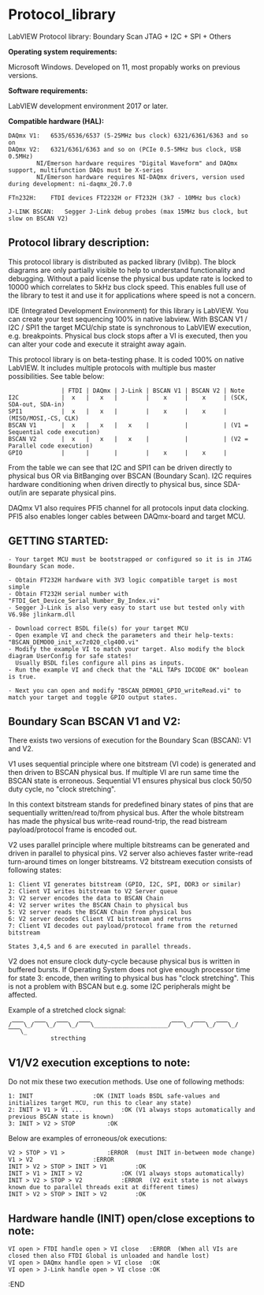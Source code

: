 # Protocol_library
LabVIEW Protocol library: Boundary Scan JTAG + I2C + SPI + Others

**Operating system requirements:**

Microsoft Windows. Developed on 11, most propably works on previous versions.

**Software requirements:**

LabVIEW development environment 2017 or later.

**Compatible hardware (HAL):** 

	DAQmx V1:	6535/6536/6537 (5-25MHz bus clock) 6321/6361/6363 and so on
	DAQmx V2:	6321/6361/6363 and so on (PCIe 0.5-5MHz bus clock, USB 0.5MHz)
			NI/Emerson hardware requires "Digital Waveform" and DAQmx support, multifunction DAQs must be X-series
			NI/Emerson hardware requires NI-DAQmx drivers, version used during development: ni-daqmx_20.7.0

	FTn232H: 	FTDI devices FT2232H or FT232H (3k7 - 10MHz bus clock)

	J-LINK BSCAN: 	Segger J-Link debug probes (max 15MHz bus clock, but slow on BSCAN V2)

	
**Protocol library description:**
--------------------------------------------------------------------------------------
This protocol library is distributed as packed library (lvlibp). The block diagrams are only partially visible to help to understand functionality and debugging. Without a paid license the physical bus update rate is locked to 10000 which correlates to 5kHz bus clock speed. This enables full use of the library to test it and use it for applications where speed is not a concern.

IDE (Integrated Development Environment) for this library is LabVIEW. You can create your test sequencing 100% in native labview. With BSCAN V1 / I2C / SPI1 the target MCU/chip state is synchronous to LabVIEW execution, e.g. breakpoints. Physical bus clock stops after a VI is executed, then you can alter your code and execute it straight away again.

This protocol library is on beta-testing phase. It is coded 100% on native LabVIEW. It includes multiple protocols with multiple bus master possibilities. See table below:

        	       | FTDI | DAQmx | J-Link | BSCAN V1 | BSCAN V2 | Note
	I2C            |  x   |   x   |        |    x     |    x     | (SCK, SDA-out, SDA-in)
	SPI1           |  x   |   x   |        |    x     |    x     | (MISO/MOSI,-CS, CLK)
 	BSCAN V1       |  x   |   x   |   x    |          |          | (V1 = Sequential code execution)
	BSCAN V2       |  x   |   x   |   x    |          |          | (V2 = Parallel code execution)
 	GPIO           |      |       |        |    x     |    x     |

From the table we can see that I2C and SPI1 can be driven directly to physical bus OR via BitBanging over BSCAN (Boundary Scan).
I2C requires hardware conditioning when driven directly to physical bus, since SDA-out/in are separate physical pins.

DAQmx V1 also requires PFI5 channel for all protocols input data clocking. PFI5 also enables longer cables between DAQmx-board and target MCU.

GETTING STARTED:
----------------
	- Your target MCU must be bootstrapped or configured so it is in JTAG Boundary Scan mode.
 	
 	- Obtain FT232H hardware with 3V3 logic compatible target is most simple
	- Obtain FT232H serial number with "FTDI_Get_Device_Serial_Number_By_Index.vi"
 	- Segger J-Link is also very easy to start use but tested only with V6.98e jlinkarm.dll
 
	- Download correct BSDL file(s) for your target MCU
	- Open example VI and check the parameters and their help-texts: "BSCAN_DEMO00_init_xc7z020_clg400.vi"
 	- Modify the example VI to match your target. Also modify the block diagram UserConfig for safe states!
	  Usually BSDL files configure all pins as inputs.
  	- Run the example VI and check that the "ALL TAPs IDCODE OK" boolean is true.
   
   	- Next you can open and modify "BSCAN_DEMO01_GPIO_writeRead.vi" to match your target and toggle GPIO output states.


**Boundary Scan BSCAN V1 and V2:**
--------------------------------------------------------------------------------------
There exists two versions of execution for the Boundary Scan (BSCAN): V1 and V2.

V1 uses sequential principle where one bitstream (VI code) is generated and then driven to BSCAN physical bus. If multiple VI are run same time the BSCAN state is erroneous. Sequential V1 ensures physical bus clock 50/50 duty cycle, no "clock stretching".

In this context bitstream stands for predefined binary states of pins that are sequentially written/read to/from physical bus. After the whole bitstream has made the physical bus write-read round-trip, the read bistream payload/protocol frame is encoded out.

V2 uses parallel principle where multiple bitstreams can be generated and driven in parallel to physical pins. V2 server also achieves faster write-read turn-around times on longer bitstreams. V2 bitstream execution consists of following states:

 	1: Client VI generates bitstream (GPIO, I2C, SPI, DDR3 or similar)
	2: Client VI writes bitstream to V2 Server queue
	3: V2 server encodes the data to BSCAN Chain
	4: V2 server writes the BSCAN Chain to physical bus
	5: V2 server reads the BSCAN Chain from physical bus
	6: V2 server decodes Client VI bitstream and returns
	7: Client VI decodes out payload/protocol frame from the returned bitstream

	States 3,4,5 and 6 are executed in parallel threads.

V2 does not ensure clock duty-cycle because physical bus is written in buffered bursts. If Operating System does not give enough processor time for state 3: encode, then writing to physical bus has "clock stretching". This is not a problem with BSCAN but e.g. some I2C peripherals might be affected.

Example of a stretched clock signal:

	/⎺⎺\_/⎺⎺\_/⎺⎺\_/⎺⎺\_____________________/⎺⎺\_/⎺⎺\_/⎺⎺\_/⎺⎺\_
				strecthing		 


V1/V2 execution exceptions to note:
-----------------------------------
Do not mix these two execution methods. Use one of following methods:

	1: INIT					:OK	(INIT loads BSDL safe-values and initializes target MCU, run this to clear any state)
 	2: INIT > V1 > V1 ...   		:OK	(V1 always stops automatically and previous BSCAN state is known)
	3: INIT > V2 > STOP			:OK


Below are examples of erroneous/ok executions:

	V2 > STOP > V1 > 			:ERROR 	(must INIT in-between mode change)
	V1 > V2		 			:ERROR
	INIT > V2 > STOP > INIT > V1 		:OK
	INIT > V1 > INIT > V2			:OK	(V1 always stops automatically)
	INIT > V2 > STOP > V2 			:ERROR 	(V2 exit state is not always known due to parallel threads exit at different times)
	INIT > V2 > STOP > INIT > V2 		:OK



Hardware handle (INIT) open/close exceptions to note:
-----------------------------------------------------

	VI open > FTDI handle open > VI close 	:ERROR 	(When all VIs are closed then also FTDI Global is unloaded and handle lost)
	VI open > DAQmx handle open > VI close 	:OK
	VI open > J-Link handle open > VI close :OK 




   :END 
